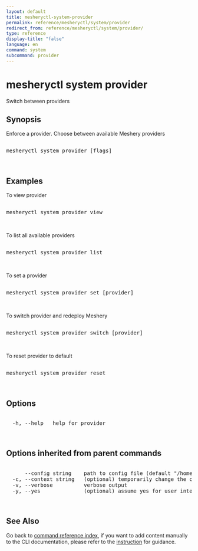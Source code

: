 ```yaml
---
layout: default
title: mesheryctl-system-provider
permalink: reference/mesheryctl/system/provider
redirect_from: reference/mesheryctl/system/provider/
type: reference
display-title: "false"
language: en
command: system
subcommand: provider
---
```


# mesheryctl system provider

Switch between providers

## Synopsis

Enforce a provider. Choose between available Meshery providers
<pre class='codeblock-pre'>
<div class='codeblock'>
mesheryctl system provider [flags]

</div>
</pre> 

## Examples

To view provider
<pre class='codeblock-pre'>
<div class='codeblock'>
mesheryctl system provider view

</div>
</pre> 

To list all available providers
<pre class='codeblock-pre'>
<div class='codeblock'>
mesheryctl system provider list

</div>
</pre> 

To set a provider
<pre class='codeblock-pre'>
<div class='codeblock'>
mesheryctl system provider set [provider]

</div>
</pre> 

To switch provider and redeploy Meshery
<pre class='codeblock-pre'>
<div class='codeblock'>
mesheryctl system provider switch [provider]

</div>
</pre> 

To reset provider to default
<pre class='codeblock-pre'>
<div class='codeblock'>
mesheryctl system provider reset

</div>
</pre> 

## Options

<pre class='codeblock-pre'>
<div class='codeblock'>
  -h, --help   help for provider

</div>
</pre>

## Options inherited from parent commands

<pre class='codeblock-pre'>
<div class='codeblock'>
      --config string    path to config file (default "/home/aadhitya/.meshery/config.yaml")
  -c, --context string   (optional) temporarily change the current context.
  -v, --verbose          verbose output
  -y, --yes              (optional) assume yes for user interactive prompts.

</div>
</pre>

## See Also

Go back to [command reference index](/reference/mesheryctl/), if you want to add content manually to the CLI documentation, please refer to the [instruction](/project/contributing/contributing-cli#preserving-manually-added-documentation) for guidance.
